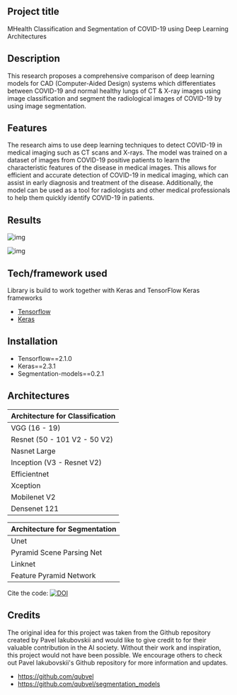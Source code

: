 ## Project title
MHealth Classification and Segmentation of COVID-19 using Deep Learning Architectures

## Description
This research proposes a comprehensive comparison of deep learning models for CAD (Computer-Aided Design) systems which differentiates between COVID-19 and normal healthy lungs of CT & X-ray images using image classification and segment the radiological images of COVID-19 by using image segmentation.

 ## Features
The research aims to use deep learning techniques to detect COVID-19 in medical imaging such as CT scans and X-rays. The model was trained on a dataset of images from COVID-19 positive patients to learn the characteristic features of the disease in medical images. This allows for efficient and accurate detection of COVID-19 in medical imaging, which can assist in early diagnosis and treatment of the disease. Additionally, the model can be used as a tool for radiologists and other medical professionals to help them quickly identify COVID-19 in patients.

## Results
![img](https://github.com/akmmes/MHealth-CLassification-Segmentation-of-COVID-19-using-Deep-Learning-Architectures/blob/main/Segmentation/segmented%20images%20(Ground%20Truth%20vs%20Predicted).png)

![img](https://github.com/akmmes/MHealth-CLassification-Segmentation-of-COVID-19-using-Deep-Learning-Architectures/blob/main/Segmentation/Pixelwise%20Accuracy%20Reuslt%20%22medical%20segmentation%20dataset%22.png)


## Tech/framework used
Library is build to work together with Keras and TensorFlow Keras frameworks
- [Tensorflow](https://www.tensorflow.org)
- [Keras](https://keras.io/)


## Installation
- Tensorflow==2.1.0 
- Keras==2.3.1
- Segmentation-models==0.2.1


## Architectures
| Architecture for Classification |
| --- | 
| VGG (16 - 19) | 
| Resnet (50 - 101 V2 - 50 V2) |
| Nasnet Large | 
| Inception (V3 - Resnet V2) | 
| Efficientnet | 
| Xception | 
| Mobilenet V2 | 
| Densenet 121 | 

| Architecture for Segmentation |
| --- | 
| Unet | 
| Pyramid Scene Parsing Net |
| Linknet | 
| Feature Pyramid Network | 


Cite the code:  [![DOI](https://zenodo.org/badge/588248652.svg)](https://zenodo.org/badge/latestdoi/588248652)

## Credits
The original idea for this project was taken from the Github repository created by Pavel Iakubovskii and would like to give credit to for their valuable contribution in the AI society. Without their work and inspiration, this project would not have been possible. We encourage others to check out Pavel Iakubovskii's Github repository for more information and updates.
- https://github.com/qubvel
- https://github.com/qubvel/segmentation_models
